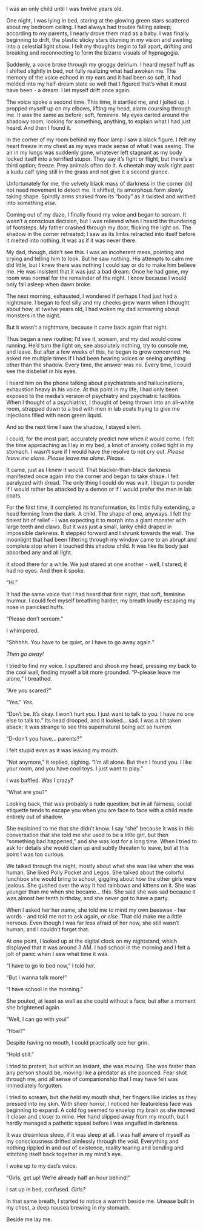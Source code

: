 I was an only child until I was twelve years old.

One night, I was lying in bed, staring at the glowing green stars scattered about my bedroom ceiling. I had always had trouble falling asleep; according to my parents, I nearly drove them mad as a baby. I was finally beginning to drift, the plastic sticky stars blurring in my vision and swirling into a celestial light show. I felt my thoughts begin to fall apart, drifting and breaking and reconnecting to form the bizarre visuals of hypnagogia.

Suddenly, a voice broke through my groggy delirium. I heard myself huff as I shifted slightly in bed, not fully realizing what had awoken me. The memory of the voice echoed in my ears and it had been so soft, it had melded into my half-dream state so well that I figured that’s what it must have been - a dream. I let myself drift once again.

The voice spoke a second time. This time, it startled me, and I jolted up. I propped myself up on my elbows, lifting my head, alarm coursing through me. It was the same as before; soft, feminine. My eyes darted around the shadowy room, looking for something, anything, to explain what I had just heard. And then I found it.

In the corner of my room behind my floor lamp I saw a black figure. I felt my heart freeze in my chest as my eyes made sense of what I was seeing. The air in my lungs was suddenly gone, whatever left stagnant as my body locked itself into a terrified stupor. They say it’s fight or flight, but there’s a third option; freeze. Prey animals often do it. A cheetah may walk right past a kudu calf lying still in the grass and not give it a second glance.

Unfortunately for me, the velvety black mass of darkness in the corner did not need movement to detect me. It shifted, its amorphous form slowly taking shape. Spindly arms snaked from its “body” as it twisted and writhed into something *else.*

Coming out of my daze, I finally found my voice and began to scream. It wasn’t a conscious decision, but I was relieved when I heard the thundering of footsteps. My father crashed through my door, flicking the light on. The shadow in the corner retreated; I saw as its limbs retracted into itself before it melted into nothing. It was as if it was never there.

My dad, though, didn’t see this. I was an incoherent mess, pointing and crying and telling him to look. But he saw nothing. His attempts to calm me did little, but I knew there was nothing I could say or do to make him believe me. He was insistent that it was just a bad dream. Once he had gone, my room was normal for the remainder of the night. I know because I would only fall asleep when dawn broke.

The next morning, exhausted, I wondered if perhaps I had just had a nightmare. I began to feel silly and my cheeks grew warm when I thought about how, at twelve years old, I had woken my dad screaming about monsters in the night.

But it wasn’t a nightmare, because it came back again that night.

Thus began a new routine; I’d see it, scream, and my dad would come running. He’d turn the light on, see absolutely nothing, try to console me, and leave. But after a few weeks of this, he began to grow concerned. He asked me multiple times if I had been hearing voices or seeing anything other than the shadow. Every time, the answer was no. Every time, I could see the disbelief in his eyes.

I heard him on the phone talking about psychiatrists and hallucinations, exhaustion heavy in his voice. At this point in my life, I had only been exposed to the media’s version of psychiatry and psychiatric facilities. When I thought of a psychiatrist, I thought of being thrown into an all-white room, strapped down to a bed with men in lab coats trying to give me injections filled with neon green liquid.

And so the next time I saw the shadow, I stayed silent.

I could, for the most part, accurately predict now when it would come. I felt the time approaching as I lay in my bed, a knot of anxiety coiled tight in my stomach. I wasn’t sure if I would have the resolve to not cry out. *Please leave me alone. Please leave me alone. Please.*

It came, just as I knew it would. That blacker-than-black darkness manifested once again into the corner and began to take shape. I felt paralyzed with dread. The only thing I could do was wait. I began to ponder if I would rather be attacked by a demon or if I would prefer the men in lab coats.

For the first time, it completed its transformation, its limbs fully extending, a head forming from the dark. A child. The shape of one, anyways. I felt the tiniest bit of relief - I was expecting it to morph into a giant monster with large teeth and claws. But it was just a small, lanky child draped in impossible darkness. It stepped forward and I shrunk towards the wall. The moonlight that had been filtering through my window came to an abrupt and complete stop when it touched this shadow child. It was like its body just absorbed any and all light.

It stood there for a while. We just stared at one another - well, I stared; it had no eyes. And then it spoke.

“Hi.”

It had the same voice that I had heard that first night, that soft, feminine murmur. I could feel myself breathing harder, my breath loudly escaping my nose in panicked huffs.

“Please don’t scream.”

I whimpered.

“Shhhhh. You have to be quiet, or I have to go away again.”

*Then go away!* 

I tried to find my voice. I sputtered and shook my head, pressing my back to the cool wall, finding myself a bit more grounded. “P-please leave me alone,” I breathed.

“Are you scared?”

“Yes.” *Yes.*

“Don’t be. It’s okay. I won’t hurt you. I just want to talk to you. I have no one else to talk to.” Its head drooped, and it looked… sad. I was a bit taken aback; it was strange to see this supernatural being act so *human.*

“D-don’t you have… parents?”

I felt stupid even as it was leaving my mouth.

“Not anymore,” it replied, sighing. “I’m all alone. But then I found you. I like your room, and you have cool toys. I just want to play.”

I was baffled. Was I crazy?

“What are you?”

Looking back, that was probably a rude question, but in all fairness, social etiquette tends to escape you when you are face to face with a child made entirely out of shadow.

She explained to me that she didn’t know. I say “she” because it was in this conversation that she told me she used to be a little girl, but then “something bad happened,” and she was lost for a long time. When I tried to ask for details she would clam up and subtly threaten to leave, but at this point I was too curious.

We talked through the night, mostly about what she was like when she was human. She liked Polly Pocket and Legos. She talked about the colorful lunchbox she would bring to school, giggling about how the other girls were jealous. She gushed over the way it had rainbows and kittens on it. She was younger than me when she became… this. She said she was sad because it was almost her tenth birthday, and she never got to have a party.

When I asked her her name, she told me to mind my own beeswax - her words - and told me not to ask again, *or else.* That did make me a little nervous. Even though I was far less afraid of her now, she still wasn’t human, and I couldn’t forget that.

At one point, I looked up at the digital clock on my nightstand, which displayed that it was around 3 AM. I had school in the morning and I felt a jolt of panic when I saw what time it was.

“I have to go to bed now,” I told her.

“But I wanna talk more!”

“I have school in the morning.”

She pouted, at least as well as she could without a face, but after a moment she brightened again.

“Well, I can go with you!”

“How?”

Despite having no mouth, I could practically see her grin.

“Hold still.”

I tried to protest, but within an instant, she was moving. She was faster than any person should be, moving like a predator as she pounced. Fear shot through me, and all sense of companionship that I may have felt was immediately forgotten.

I tried to scream, but she held my mouth shut, her fingers like icicles as they pressed into my skin. With sheer horror, I noticed her featureless face was beginning to expand. A cold fog seemed to envelop my brain as she moved it closer and closer to mine. Her hand slipped away from my mouth, but I hardly managed a pathetic squeal before I was engulfed in darkness.

It was dreamless sleep, if it was sleep at all. I was half aware of myself as my consciousness drifted aimlessly through the void. Everything and nothing rippled in and out of existence, reality tearing and bending and stitching itself back together in my mind’s eye.

I woke up to my dad’s voice.

“Girls, get up! We’re already half an hour behind!”

I sat up in bed, confused. *Girls?*

In that same breath, I started to notice a warmth beside me. Unease built in my chest, a deep nausea brewing in my stomach.

Beside me lay me.